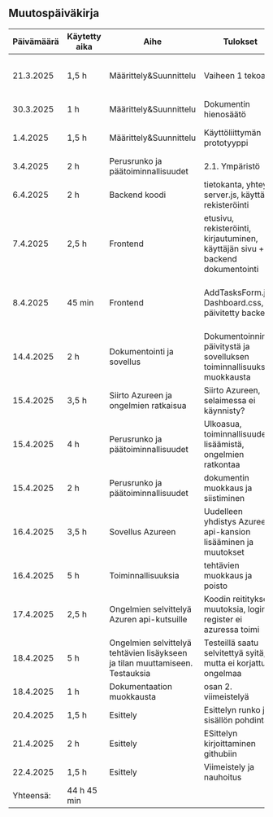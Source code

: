 ## Muutospäiväkirja

| Päivämäärä | Käytetty aika | Aihe | Tulokset | Seuraavaksi | Osallistujat |
|------------|--------------|--------|-------------|-------------------|--------------|
| 21.3.2025 | 1,5 h | Määrittely&Suunnittelu | Vaiheen 1 tekoa | Käyttöliittymän prototyyppi. Dokumenttin hienosäätö. | Mari, Noora |
| 30.3.2025 | 1 h | Määrittely&Suunnittelu | Dokumentin hienosäätö | Käyttöliittymän prototyyppi | Mari |
| 1.4.2025 | 1,5 h | Määrittely&Suunnittelu | Käyttöliittymän prototyyppi | Vaihe 2 aloitus | Noora kuva. Mari, tekstit | 
| 3.4.2025 | 2 h | Perusrunko ja päätoiminnallisuudet | 2.1. Ympäristö | 2.2. Backend | Mari ja Noora |
| 6.4.2025 | 2 h | Backend koodi| tietokanta, yhteys server.js, käyttäjän rekisteröinti | Backend dokumentaatio, frontend koodi | Noora, Mari | 
| 7.4.2025 | 2,5 h | Frontend | etusivu, rekisteröinti, kirjautuminen, käyttäjän sivu + backend dokumentointi | Ulkoasu, frontend dokumentointi | Noora ja Mari |
| 8.4.2025 | 45 min | Frontend | AddTasksForm.js, Dashboard.css, päivitetty backend | Dokumentin päivitys, sovelluksen ulkoasu, tehtävälista | Noora |
| 14.4.2025 | 2 h | Dokumentointi ja sovellus | Dokumentoinnin päivitystä ja sovelluksen toiminnallisuuksien muokkausta | Ulkoasu, Dokumentti loppuun | Mari |
| 15.4.2025 | 3,5 h | Siirto Azureen ja ongelmien ratkaisua | Siirto Azureen, selaimessa ei käynnisty? |  | Mari |
| 15.4.2025 | 4 h | Perusrunko ja päätoiminnallisuudet |  Ulkoasua, toiminnallisuuden lisäämistä, ongelmien ratkontaa | ongelmien selvitys ja valmiin koodin pushaaminen |Noora |
|15.4.2025 | 2 h | Perusrunko ja päätoiminnallisuudet | dokumentin muokkaus ja siistiminen | | Mari |
| 16.4.2025 | 3,5 h | Sovellus Azureen | Uudelleen yhdistys Azureen, api-kansion lisääminen ja muutokset | Azuren osoitteella kirjautuminen tai rekisteröinti ei onnistu?? | Mari |
| 16.4.2025 | 5 h | Toiminnallisuuksia | tehtävien muokkaus ja poisto |  | Noora | 
| 17.4.2025 | 2,5 h | Ongelmien selvittelyä Azuren api-kutsuille | Koodin reitityksen muutoksia, login / register ei azuressa toimi | | Mari | 
| 18.4.2025 | 5 h | Ongelmien selvittelyä tehtävien lisäykseen ja tilan muuttamiseen. Testauksia | Testeillä saatu selvitettyä syitä, mutta ei korjattua ongelmaa | | Noora |
| 18.4.2025 | 1 h | Dokumentaation muokkausta | osan 2. viimeistelyä | | Mari | 
| 20.4.2025 | 1,5 h | Esittely | Esittelyn runko ja sisällön pohdintaa | | Mari, Noora |
| 21.4.2025 | 2 h | Esittely | ESittelyn kirjoittaminen githubiin | | Mari, Noora | 
| 22.4.2025 | 1,5 h | Esittely | Viimeistely ja nauhoitus | | Odotetaan tuomiota.... | Mari, Noora | 
| Yhteensä: | 44 h 45 min | | | | | 
